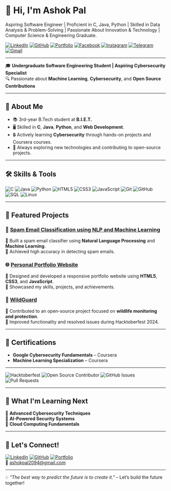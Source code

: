 # 👋 Hi, I'm Ashok Pal
Aspiring Software Engineer | Proficient in C, Java, Python | Skilled in Data Analysis & Problem-Solving | Passionate About Innovation & Technology | Computer Science & Engineering Graduate.

[![LinkedIn](https://img.shields.io/badge/LinkedIn-Ashok%20Pal-blue?style=flat&logo=linkedin)](https://www.linkedin.com/in/ashokpal2094) 
[![GitHub](https://img.shields.io/badge/GitHub-Ashokkpal-black?style=flat&logo=github)](https://github.com/Ashokkpal) 
[![Portfolio](https://img.shields.io/badge/Portfolio-Visit%20Here-orange?style=flat&logo=google-chrome)](https://ashokkpal.github.io/) 
[![Facebook](https://img.shields.io/badge/Facebook-Ashok%20Pal-1877F2?style=flat&logo=facebook&logoColor=white)](https://www.facebook.com/profile.php?id=61570283193813) 
[![Instagram](https://img.shields.io/badge/Instagram-its_ashookk-E4405F?style=flat&logo=instagram&logoColor=white)](https://www.instagram.com/its_ashookk/) 
[![Telegram](https://img.shields.io/badge/Telegram-ashokpal2-26A5E4?style=flat&logo=telegram&logoColor=white)](https://t.me/ashokpal2) 
[![Gmail](https://img.shields.io/badge/Email-ashokpal2094-D14836?style=flat&logo=gmail&logoColor=white)](https://mail.google.com/mail/?view=cm&fs=1&to=ashokpal2094@gmail.com)




---

🎓 **Undergraduate Software Engineering Student | Aspiring Cybersecurity Specialist**  
🔍 Passionate about **Machine Learning**, **Cybersecurity**, and **Open Source Contributions**  

---

## 🚀 About Me

- 📚 3rd-year B.Tech student at **B.I.E.T.**
- 🖥️ Skilled in **C**, **Java**, **Python**, and **Web Development**.
- 🔒 Actively learning **Cybersecurity** through hands-on projects and Coursera courses.
- 🌱 Always exploring new technologies and contributing to open-source projects.

---

## 🛠️ Skills & Tools

![C](https://img.shields.io/badge/Code-C-informational?style=flat&logo=c)
![Java](https://img.shields.io/badge/Code-Java-informational?style=flat&logo=java)
![Python](https://img.shields.io/badge/Code-Python-informational?style=flat&logo=python)
![HTML5](https://img.shields.io/badge/Web-HTML5-informational?style=flat&logo=html5)
![CSS3](https://img.shields.io/badge/Web-CSS3-informational?style=flat&logo=css3)
![JavaScript](https://img.shields.io/badge/Web-JavaScript-informational?style=flat&logo=javascript)
![Git](https://img.shields.io/badge/Tools-Git-informational?style=flat&logo=git)
![GitHub](https://img.shields.io/badge/Tools-GitHub-informational?style=flat&logo=github)
![SQL](https://img.shields.io/badge/Database-SQL-informational?style=flat&logo=postgresql)
![Linux](https://img.shields.io/badge/Tools-Linux-informational?style=flat&logo=linux)

---

## 🌟 Featured Projects

### 🚀 [Spam Email Classification using NLP and Machine Learning](https://github.com/Ashokkpal/Spam-Email-Classification-using-NLP-and-Machine-Learning)
🔹 Built a spam email classifier using **Natural Language Processing** and **Machine Learning**.  
🔹 Achieved high accuracy in detecting spam emails.  

### 🌐 [Personal Portfolio Website](https://github.com/Ashokkpal/ashokkpal.github.io)
🔹 Designed and developed a responsive portfolio website using **HTML5**, **CSS3**, and **JavaScript**.  
🔹 Showcased my skills, projects, and achievements.  

### 🐾 [WildGuard](https://github.com/Ashokkpal/WildGuard)
🔹 Contributed to an open-source project focused on **wildlife monitoring and protection**.  
🔹 Improved functionality and resolved issues during Hacktoberfest 2024.  

---

## 📜 Certifications

- **Google Cybersecurity Fundamentals** – Coursera  
- **Machine Learning Specialization** – Coursera  

---
![Hacktoberfest](https://img.shields.io/badge/Hacktoberfest-2024-blueviolet?style=flat&logo=hacktoberfest)
![Open Source Contributor](https://img.shields.io/badge/Open%20Source-Contributor-brightgreen?style=flat&logo=opensourceinitiative)
![GitHub Issues](https://img.shields.io/github/issues/Ashokkpal?style=flat&logo=github)
![Pull Requests](https://img.shields.io/github/issues-pr/Ashokkpal?style=flat&logo=git)

---

## 🌱 What I'm Learning Next

🔸 **Advanced Cybersecurity Techniques**  
🔸 **AI-Powered Security Systems**  
🔸 **Cloud Computing Fundamentals**  

---

## 🎯 Let's Connect!

[![LinkedIn](https://img.shields.io/badge/LinkedIn-Ashok%20Pal-blue?style=flat&logo=linkedin)](https://www.linkedin.com/in/ashokpal2094) 
[![GitHub](https://img.shields.io/badge/GitHub-Ashokkpal-black?style=flat&logo=github)](https://github.com/Ashokkpal) 
[![Portfolio](https://img.shields.io/badge/Portfolio-Visit%20Here-orange?style=flat&logo=google-chrome)](https://ashokkpal.github.io/)  
📧 [ashokpal2094@gmail.com](https://mail.google.com/mail/?view=cm&fs=1&to=ashokpal2094@gmail.com)

---

💡 *"The best way to predict the future is to create it."* – Let’s build the future together!
